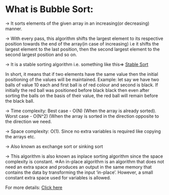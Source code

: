 <h1>What is Bubble Sort:</h1>

-> It sorts elements of the given array in an increasing(or decreasing) manner.

-> With every pass, this algorithm shifts the largest element to its respective position towards the end of the array(in case of increasing) i.e it shifts the largest element to the last position, then the second largest element to the second largest position and so on.

-> It is a stable sorting algorithm i.e. something like this=> [Stable Sort](https://drive.google.com/file/d/12ypUkJVqVAavhEE9Mid8PS6OA2KmbpVM/view?usp=sharing)

In short, it means that if two elements have the same value then the initial positioning of the values will be maintained. Example: let say we have two balls of value 10 each and first ball is of red colour and second is black. If initially the red ball was positioned before black black then even after sorting the balls on the basis of their value, the red ball will remain before the black ball.
	
-> Time complexity: Best case - O(N) (When the array is already sorted).
		    Worst case - O(N^2) (When the array is sorted in the direction opposite to the direction we need.
		    
-> Space complexity: O(1). Since no extra variables is required like copying the arrays etc.

-> Also known as exchange sort or sinking sort

-> This algorithm is also known as inplace sorting algorithm since the space complexity is constant.
	=>An in-place algorithm is an algorithm that does not need an extra space and produces an output in the same memory that contains the data by transforming the input ‘in-place’. However, a small constant extra space used for variables is allowed. 

 For more details:
 [Click here](https://www.youtube.com/watch?v=F5MZyqRp_IM)
